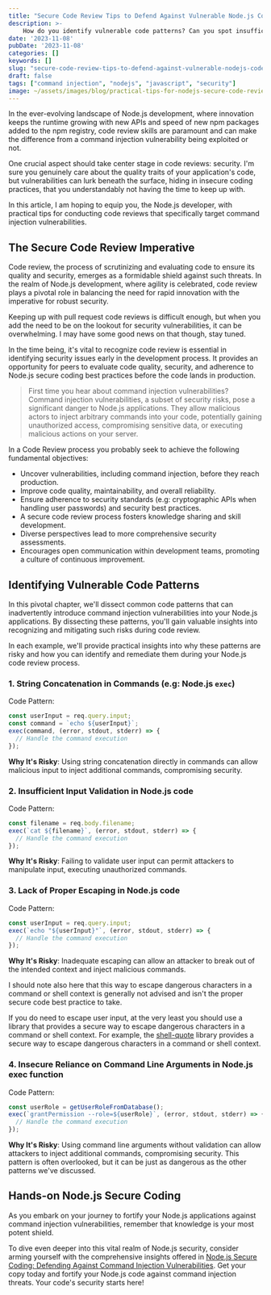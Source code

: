 ```yaml
---
title: "Secure Code Review Tips to Defend Against Vulnerable Node.js Code"
description: >-
    How do you identify vulnerable code patterns? Can you spot insufficient input validation? Enhance your Node.js development security with this guide to secure code review.
date: '2023-11-08'
pubDate: '2023-11-08'
categories: []
keywords: []
slug: "secure-code-review-tips-to-defend-against-vulnerable-nodejs-code"
draft: false
tags: ["command injection", "nodejs", "javascript", "security"]
image: ~/assets/images/blog/practical-tips-for-nodejs-secure-code-review.png
---
```


In the ever-evolving landscape of Node.js development, where innovation keeps the runtime growing with new APIs and speed of new npm packages added to the npm registry, code review skills are paramount and can make the difference from a command injection vulnerability being exploited or not.

One crucial aspect should take center stage in code reviews: security. I'm sure you genuinely care about the quality traits of your application's code, but vulnerabilities can lurk beneath the surface, hiding in insecure coding practices, that you understandably not having the time to keep up with.

In this article, I am hoping to equip you, the Node.js developer, with practical tips for conducting code reviews that specifically target command injection vulnerabilities.

## The Secure Code Review Imperative

Code review, the process of scrutinizing and evaluating code to ensure its quality and security, emerges as a formidable shield against such threats. In the realm of Node.js development, where agility is celebrated, code review plays a pivotal role in balancing the need for rapid innovation with the imperative for robust security.

Keeping up with pull request code reviews is difficult enough, but when you add the need to be on the lookout for security vulnerabilities, it can be overwhelming. I may have some good news on that though, stay tuned.

In the time being, it's vital to recognize code review is essential in identifying security issues early in the development process. It provides an opportunity for peers to evaluate code quality, security, and adherence to Node.js secure coding best practices before the code lands in production.

> First time you hear about command injection vulnerabilities? Command injection vulnerabilities, a subset of security risks, pose a significant danger to Node.js applications. They allow malicious actors to inject arbitrary commands into your code, potentially gaining unauthorized access, compromising sensitive data, or executing malicious actions on your server.

In a Code Review process you probably seek to achieve the following fundamental objectives:

- Uncover vulnerabilities, including command injection, before they reach production.
- Improve code quality, maintainability, and overall reliability.
- Ensure adherence to security standards (e.g: cryptographic APIs when handling user passwords) and security best practices.
- A secure code review process fosters knowledge sharing and skill development.
- Diverse perspectives lead to more comprehensive security assessments.
- Encourages open communication within development teams, promoting a culture of continuous improvement.

## Identifying Vulnerable Code Patterns

In this pivotal chapter, we'll dissect common code patterns that can inadvertently introduce command injection vulnerabilities into your Node.js applications. By dissecting these patterns, you'll gain valuable insights into recognizing and mitigating such risks during code review.

In each example, we'll provide practical insights into why these patterns are risky and how you can identify and remediate them during your Node.js code review process.

### 1. String Concatenation in Commands (e.g: Node.js `exec`)

Code Pattern:

```js
const userInput = req.query.input;
const command = `echo ${userInput}`;
exec(command, (error, stdout, stderr) => {
  // Handle the command execution
});
```

**Why It's Risky**: Using string concatenation directly in commands can allow malicious input to inject additional commands, compromising security.

### 2. Insufficient Input Validation in Node.js code

Code Pattern:

```js
const filename = req.body.filename;
exec(`cat ${filename}`, (error, stdout, stderr) => {
  // Handle the command execution
});
```

**Why It's Risky**: Failing to validate user input can permit attackers to manipulate input, executing unauthorized commands.

### 3. Lack of Proper Escaping in Node.js code

Code Pattern:

```js
const userInput = req.query.input;
exec(`echo "${userInput}"`, (error, stdout, stderr) => {
  // Handle the command execution
});
```

**Why It's Risky**: Inadequate escaping can allow an attacker to break out of the intended context and inject malicious commands.

I should note also here that this way to escape dangerous characters in a command or shell context is generally not advised and isn't the proper secure code best practice to take.

If you do need to escape user input, at the very least you should use a library that provides a secure way to escape dangerous characters in a command or shell context. For example, the [shell-quote](https://snyk.io/advisor/npm-package/shell-quote) library provides a secure way to escape dangerous characters in a command or shell context.

### 4. Insecure Reliance on Command Line Arguments in Node.js exec function

Code Pattern:

```js
const userRole = getUserRoleFromDatabase();
exec(`grantPermission --role=${userRole}`, (error, stdout, stderr) => {
  // Handle the command execution
});
```

**Why It's Risky**: Using command line arguments without validation can allow attackers to inject additional commands, compromising security. This pattern is often overlooked, but it can be just as dangerous as the other patterns we've discussed.

## Hands-on Node.js Secure Coding

As you embark on your journey to fortify your Node.js applications against command injection vulnerabilities, remember that knowledge is your most potent shield.

To dive even deeper into this vital realm of Node.js security, consider arming yourself with the comprehensive insights offered in [Node.js Secure Coding: Defending Against Command Injection Vulnerabilities](https://www.nodejs-security.com). Get your copy today and fortify your Node.js code against command injection threats. Your code's security starts here!
